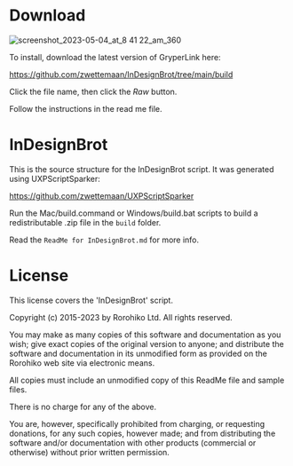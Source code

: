 # Download

![screenshot_2023-05-04_at_8 41 22_am_360](https://user-images.githubusercontent.com/3396477/236360673-ed908a8e-4892-4a6e-a184-d77d6b739d45.png)

To install, download the latest version of GryperLink here:

https://github.com/zwettemaan/InDesignBrot/tree/main/build

Click the file name, then click the _Raw_ button.

Follow the instructions in the read me file.

# InDesignBrot

This is the source structure for the InDesignBrot script. It was generated
using UXPScriptSparker:

https://github.com/zwettemaan/UXPScriptSparker

Run the Mac/build.command or Windows/build.bat scripts to build a
redistributable .zip file in the `build` folder.

Read the `ReadMe for InDesignBrot.md` for more info.

# License

This license covers the 'InDesignBrot' script.

Copyright (c) 2015-2023 by Rorohiko Ltd. All rights reserved.

You may make as many copies of this software and documentation as you wish; 
give exact copies of the original version to anyone; and distribute the
software and documentation in its unmodified form as provided on the 
Rorohiko web site via electronic means.

All copies must include an unmodified copy of this ReadMe file and 
sample files.

There is no charge for any of the above. 

You are, however, specifically prohibited from charging, or requesting
donations, for any such copies, however made; and from distributing 
the software and/or documentation with other products (commercial or 
otherwise) without prior written permission. 


